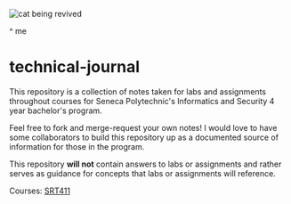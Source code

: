 ![cat being revived](https://i.imgur.com/ez6FASu.gif)
<br>

^ me

# technical-journal
This repository is a collection of notes taken for labs and assignments throughout courses for Seneca Polytechnic's Informatics and Security 4 year bachelor's program. 

Feel free to fork and merge-request your own notes! I would love to have some collaborators to build this repository up as a documented source of information for those in the program.

This repository **will not** contain answers to labs or assignments and rather serves as guidance for concepts that labs or assignments will reference.

Courses:
[SRT411](https://github.com/vincetrain/technical-journal/tree/main/SRT411)